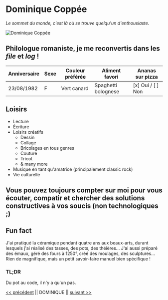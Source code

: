 # Dominique Coppée

*Le sommet du monde, c'est là où se trouve quelqu'un d'enthousiaste.*

![Dominique Coppée](https://media-exp1.licdn.com/dms/image/D4E03AQEHdBBtW3aClw/profile-displayphoto-shrink_800_800/0/1667827361856?e=1674086400&v=beta&t=Gn-M_k_fN9OWshCuwgLJHmh6rtudzVbqLkfGqcAclj4)

## Philologue romaniste, je me reconvertis dans les *file* et *log* !

Anniversaire | Sexe | Couleur préférée | Aliment favori | Ananas sur pizza
-------------|------|------------------|----------------|-----------------
23/08/1982 | F | Vert canard | Spaghetti bolognese | [x] Oui / [ ] Non

## Loisirs

* Lecture
* Écriture
* Loisirs créatifs
	* Dessin
	* Collage
	* Bricolages en tous genres
	* Couture
	* Tricot
	* & many more
* Musique en tant qu'amatrice (principalement classic rock)
* Vie culturelle

## Vous pouvez toujours compter sur moi pour vous écouter, compatir et chercher des solutions constructives à vos soucis (non technologiques ;)

## Fun fact
J'ai pratiqué la céramique pendant quatre ans aux beaux-arts, durant lesquels j'ai réalisé des tasses, des pots, des théières... J'ai aussi préparé des émaux, géré des fours à 1250°, créé des moulages, des sculptures... Rien de magnifique, mais un petit savoir-faire manuel bien spécifique !

### TL;DR
Du pot au code, il n'y a qu'un pas.

[<< précédent](https://github.com/Corentinmiserque) || DOMINIQUE || [suivant >>](https://github.com/Ed0598)
